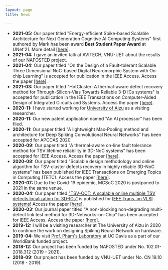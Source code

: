 ```yaml
---
layout: page
title: News

---
```



- **2021-05:** Our paper titled "Energy-efficient Spike-based Scalable Architecture for Next Generation Cognitive AI Computing Systems" first authored by Mark has been award **Best Student Paper Award** at UNet'21. More detail [\[here\]](./2021/05/22/Best_Paper_Award_Unet.html).
- **2021-04:** I gave an invited talk at AVITECH, VNU-UET about the results of our NAFOSTED project.
- **2021-04:** Our paper titled "On the Design of a Fault-tolerant Scalable Three Dimensional NoC-based Digital
Neuromorphic System with On-chip Learning" is accepted for publication in the IEEE Access. Access the paper
[\[here\]](https://doi.org/10.1109/ACCESS.2021.3071089).
- **2021-03:** Our paper titled "HotCluster: A thermal-aware defect recovery method for Through-Silicon-Vias Towards
Reliable 3-D ICs systems" is accepted for publication in the IEEE Transactions on Computer-Aided Design of Integrated
Circuits and Systems. Access the paper [\[here\]](http://khanhdang.github.io/share/TCAD-2021.pdf).
- **2020-11:** I have started working for [University of Aizu](http://u-aizu.ac.jp) as a visiting researcher.
- **2020-11:** Our new patent application named "An AI processor" has been filed.
- **2020-11:** Our paper titled "A lightweight Max-Pooling method and architecture for Deep Spiking Convolutional Neural Networks" has been accepted for APCCAS 2020.
- **2020-09:** Our paper tilted "A thermal-aware on-line fault tolerance method for TSV lifetime reliability in 3D-NoC systems" has been accepted for IEEE Access. Access the paper [\[here\]](https://doi.org/10.1109/ACCESS.2020.3022904).
- **2020-08:** Our paper tilted "Scalable design methodology and online algorithm for TSV-cluster defects recovery in highly reliable 3D-NoC systems" has been published for IEEE Transactions on Emerging Topics in Computing (TETC). Access the paper [\[here\]](https://doi.org/10.1109/TETC.2017.2762407 ).
- **2020-07:** Due to the Covid-19 epidemic, MCSoC 2020 is postponed to 2021 in the same venue.
- **2020-04:** Our paper titled ["TSV-OCT: A scalable online multiple TSV defects localization for 3D-ICs"](http://khanhdang.github.io/share/TVLSI-2019.pdf ) is published for [IEEE Trans. on VLSI systems](http://tvlsi.egr.duke.edu/)! Access the paper [\[here\]](http://khanhdang.github.io/share/TVLSI-2019.pdf).
- **2020-03:** Our journal paper titled "A non-blocking non-degrading multi-defect link test method for 3D-Networks-on-Chip" has been accepted for IEEE Access.  Access the paper [\[here\]](http://khanhdang.github.io/share/ACCESS-2020.pdf).
- **2019-12:** I will be a visiting researcher at The University of Aizu in 2020 to continue the work on designing Spiking Neural Network on hardware.
- **2019-04:** We visit [Prof. Pham's Laboratory](https://www.ece.ucdavis.edu/mml/) at UC Davis as a part of our WorldBank funded project.
- **2018-12:** Our project has been funded by NAFOSTED under No. 102.01-2018.312 (2019 - 2021).
- **2018-09:** Our project has been funded by VNU-UET under No. CN 19.10 (2018 - 2019).


